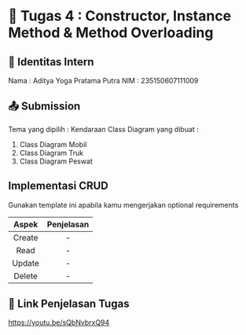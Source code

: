# 📁 Tugas 4 : Constructor, Instance Method & Method Overloading

## 👤 Identitas Intern
Nama : Aditya Yoga Pratama Putra
NIM  : 235150607111009

## 📤 Submission

Tema yang dipilih : Kendaraan
Class Diagram yang dibuat : 
1. Class Diagram Mobil
2. Class Diagram Truk
3. Class Diagram Peswat

## Implementasi CRUD

Gunakan template ini apabila kamu mengerjakan optional requirements

| Aspek | Penjelasan    |     
| :---:   | :---: | 
| Create | -   | 
| Read | -   | 
| Update | -   | 
| Delete | -   | 



## 🔗 Link Penjelasan Tugas

https://youtu.be/sQbNvbrxQ94

